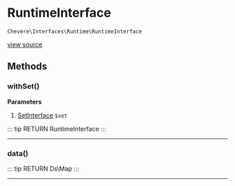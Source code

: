 # RuntimeInterface

`Chevere\Interfaces\Runtime\RuntimeInterface`

[view source](https://github.com/chevere/chevere/blob/master/interfaces/Runtime/RuntimeInterface.php)

## Methods

### withSet()

**Parameters**

1. [SetInterface](./SetInterface.md) `$set`

::: tip RETURN
RuntimeInterface
:::


---

### data()

::: tip RETURN
Ds\Map
:::


---

